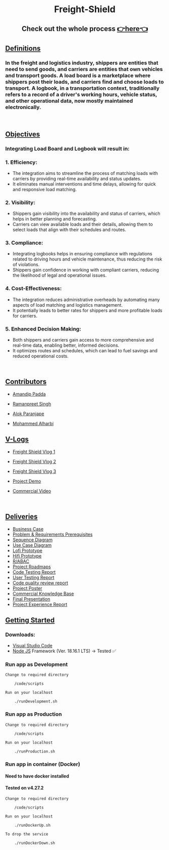 <div align="center">

# Freight-Shield

## Check out the whole process <a href = "https://binaryqubit.github.io/Freight-Shield/">:point_right:here:point_left:</a>

</div>

<div><u>

## Definitions

</u></div>

<div>

### In the freight and logistics industry, shippers are entities that need to send goods, and carriers are entities that own vehicles and transport goods. A load board is a marketplace where shippers post their loads, and carriers find and choose loads to transport. A logbook, in a transportation context, traditionally refers to a record of a driver's working hours, vehicle status, and other operational data, now mostly maintained electronically.

</div>

<br>

<div><u>

## Objectives

</u></div>

<div>

### Integrating Load Board and Logbook will result in:
### 1. Efficiency:
- The integration aims to streamline the process of matching loads with carriers by providing real-time availability and status updates.
- It eliminates manual interventions and time delays, allowing for quick and responsive load matching.
### 2. Visibility:
- Shippers gain visibility into the availability and status of carriers, which helps in better planning and forecasting.
- Carriers can view available loads and their details, allowing them to select loads that align with their schedules and routes.
### 3. Compliance:
- Integrating logbooks helps in ensuring compliance with regulations related to driving hours and vehicle maintenance, thus reducing the risk of violations.
- Shippers gain confidence in working with compliant carriers, reducing the likelihood of legal and operational issues.
### 4. Cost-Effectiveness:
- The integration reduces administrative overheads by automating many aspects of load matching and logistics management.
- It potentially leads to better rates for shippers and more profitable loads for carriers.
### 5. Enhanced Decision Making:
- Both shippers and carriers gain access to more comprehensive and real-time data, enabling better, informed decisions.
- It optimizes routes and schedules, which can lead to fuel savings and reduced operational costs. 

</div>

<br>

<div><u>

## Contributors

</u></div>

- <a href = "https://github.com/BinaryQuBit">Amandip Padda</a>

- <a href = "https://github.com/rsa149">Ramanpreet Singh</a>

- <a href = "https://github.com/paranjaa">Alok Paranjape</a>

- <a href = "https://github.com/M-Alharbi">Mohammed Alharbi</a>

<div><u>

## V-Logs

</u></div>

- <a href = "https://www.youtube.com/watch?v=rCSL3k4vUi0">Freight Shield Vlog 1</a>

- <a href = "https://www.youtube.com/watch?v=nKSjt_0bmjk">Freight Shield Vlog 2</a>

- <a href = "https://youtu.be/QjNZk3Wbh70">Freight Shield Vlog 3</a>

- <a href = "">Project Demo</a>

- <a href = "">Commercial Video</a>

<br>

<div><u>

## Deliveries

</u></div>

- <a href = "https://github.com/BinaryQuBit/Freight-Shield/blob/main/Documents/Business%20Case.pdf">Business Case</a>
- <a href = "https://github.com/BinaryQuBit/Freight-Shield/blob/main/Documents/Project%20Requirements%20Document.pdf">Problem & Requirements Prerequisites</a>
- <a href = "https://github.com/BinaryQuBit/Freight-Shield/blob/main/Documents/UML%20Diagrams/SequenceDiagram.jpeg">Sequence Diagram</a>
- <a href = "https://github.com/BinaryQuBit/Freight-Shield/blob/main/Documents/UML%20Diagrams/UseCaseDiagram.jpeg">Use Case Diagram</a>
- <a href = "https://github.com/BinaryQuBit/Freight-Shield/blob/main/Documents/Lofi/lofi1.pdf">Lofi Prototype</a>
- <a href = "https://www.figma.com/file/7Ps3kzHNE3LfqD3CmYPruq/Freight-Sheild?type=design&node-id=0%3A1&mode=dev&t=ufgMc4obzL9F5OmQ-1">Hifi Prototype</a>
- <a href = "https://github.com/BinaryQuBit/Freight-Shield/blob/main/Documents/RABC%20chart.pdf">R/ABAC</a>
- <a href = "https://github.com/users/BinaryQuBit/projects/1">Project Roadmaps</a>
- <a href = "">Code Testing Report</a>
- <a href = "">User Testing Report</a>
- <a href = "">Code quality review report</a>   
- <a href = "">Project Poster</a>
- <a href = "">Commercial Knowledge Base</a>
- <a href = "">Final Presentation</a>
- <a href = "https://github.com/BinaryQuBit/Freight-Shield/blob/main/Documents/Freight%20Shield%20Project%20Experience%20Report%20.pdf">Project Experience Report</a>

<div><u>

## Getting Started

</u></div>


### Downloads:


- <a href = "https://code.visualstudio.com/download">Visual Studio Code</a>
- <a href = "https://code.visualstudio.com/download">Node JS</a> Framework (Ver. 18.16.1 LTS) -> Tested :white_check_mark:


### Run app as Development
```Change to required directory```

        /code/scripts

```Run on your localhost```

        ./runDevelopment.sh

### Run app as Production
```Change to required directory```

        /code/scripts

```Run on your localhost```

        ./runProduction.sh

### Run app in container (Docker)
#### Need to have docker installed
#### Tested on v4.27.2
```Change to required directory```

        /code/scripts

```Run on your localhost```

        ./runDockerUp.sh

```To drop the service```

        ./runDockerDown.sh
